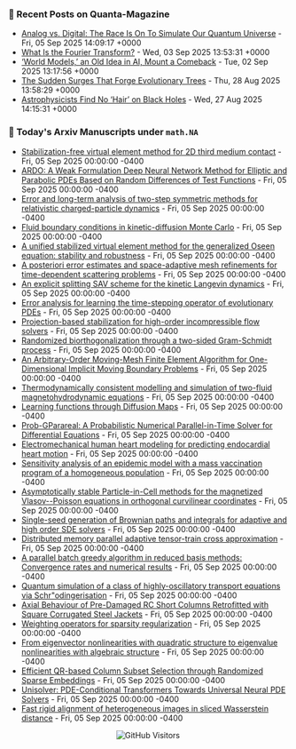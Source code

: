 ### 📝 Recent Posts on Quanta-Magazine
<!-- quanta starts -->
* <a href="https://www.quantamagazine.org/analog-vs-digital-the-race-is-on-to-simulate-our-quantum-universe-20250905/">Analog vs. Digital: The Race Is On To Simulate Our Quantum Universe</a> - Fri, 05 Sep 2025 14:09:17 +0000
* <a href="https://www.quantamagazine.org/what-is-the-fourier-transform-20250903/">What Is the Fourier Transform?</a> - Wed, 03 Sep 2025 13:53:31 +0000
* <a href="https://www.quantamagazine.org/world-models-an-old-idea-in-ai-mount-a-comeback-20250902/">‘World Models,’ an Old Idea in AI, Mount a Comeback</a> - Tue, 02 Sep 2025 13:17:56 +0000
* <a href="https://www.quantamagazine.org/the-sudden-surges-that-forge-evolutionary-trees-20250828/">The Sudden Surges That Forge Evolutionary Trees</a> - Thu, 28 Aug 2025 13:58:29 +0000
* <a href="https://www.quantamagazine.org/astrophysicists-find-no-hair-on-black-holes-20250827/">Astrophysicists Find No ‘Hair’ on Black Holes</a> - Wed, 27 Aug 2025 14:15:31 +0000
<!-- quanta ends -->


### 📝 Today's Arxiv Manuscripts under ``math.NA``
<!-- arxiv-math-na starts -->
* <a href="https://arxiv.org/abs/2509.03630">Stabilization-free virtual element method for 2D third medium contact</a> - Fri, 05 Sep 2025 00:00:00 -0400
* <a href="https://arxiv.org/abs/2509.03757">ARDO: A Weak Formulation Deep Neural Network Method for Elliptic and Parabolic PDEs Based on Random Differences of Test Functions</a> - Fri, 05 Sep 2025 00:00:00 -0400
* <a href="https://arxiv.org/abs/2509.03886">Error and long-term analysis of two-step symmetric methods for relativistic charged-particle dynamics</a> - Fri, 05 Sep 2025 00:00:00 -0400
* <a href="https://arxiv.org/abs/2509.03942">Fluid boundary conditions in kinetic-diffusion Monte Carlo</a> - Fri, 05 Sep 2025 00:00:00 -0400
* <a href="https://arxiv.org/abs/2509.04113">A unified stabilized virtual element method for the generalized Oseen equation: stability and robustness</a> - Fri, 05 Sep 2025 00:00:00 -0400
* <a href="https://arxiv.org/abs/2509.04217">A posteriori error estimates and space-adaptive mesh refinements for time-dependent scattering problems</a> - Fri, 05 Sep 2025 00:00:00 -0400
* <a href="https://arxiv.org/abs/2509.04251">An explicit splitting SAV scheme for the kinetic Langevin dynamics</a> - Fri, 05 Sep 2025 00:00:00 -0400
* <a href="https://arxiv.org/abs/2509.04256">Error analysis for learning the time-stepping operator of evolutionary PDEs</a> - Fri, 05 Sep 2025 00:00:00 -0400
* <a href="https://arxiv.org/abs/2509.04352">Projection-based stabilization for high-order incompressible flow solvers</a> - Fri, 05 Sep 2025 00:00:00 -0400
* <a href="https://arxiv.org/abs/2509.04386">Randomized biorthogonalization through a two-sided Gram-Schmidt process</a> - Fri, 05 Sep 2025 00:00:00 -0400
* <a href="https://arxiv.org/abs/2509.04409">An Arbitrary-Order Moving-Mesh Finite Element Algorithm for One-Dimensional Implicit Moving Boundary Problems</a> - Fri, 05 Sep 2025 00:00:00 -0400
* <a href="https://arxiv.org/abs/2509.03520">Thermodynamically consistent modelling and simulation of two-fluid magnetohydrodynamic equations</a> - Fri, 05 Sep 2025 00:00:00 -0400
* <a href="https://arxiv.org/abs/2509.03758">Learning functions through Diffusion Maps</a> - Fri, 05 Sep 2025 00:00:00 -0400
* <a href="https://arxiv.org/abs/2509.03945">Prob-GParareal: A Probabilistic Numerical Parallel-in-Time Solver for Differential Equations</a> - Fri, 05 Sep 2025 00:00:00 -0400
* <a href="https://arxiv.org/abs/2509.04024">Electromechanical human heart modeling for predicting endocardial heart motion</a> - Fri, 05 Sep 2025 00:00:00 -0400
* <a href="https://arxiv.org/abs/2509.04188">Sensitivity analysis of an epidemic model with a mass vaccination program of a homogeneous population</a> - Fri, 05 Sep 2025 00:00:00 -0400
* <a href="https://arxiv.org/abs/2310.07331">Asymptotically stable Particle-in-Cell methods for the magnetized Vlasov--Poisson equations in orthogonal curvilinear coordinates</a> - Fri, 05 Sep 2025 00:00:00 -0400
* <a href="https://arxiv.org/abs/2405.06464">Single-seed generation of Brownian paths and integrals for adaptive and high order SDE solvers</a> - Fri, 05 Sep 2025 00:00:00 -0400
* <a href="https://arxiv.org/abs/2407.11290">Distributed memory parallel adaptive tensor-train cross approximation</a> - Fri, 05 Sep 2025 00:00:00 -0400
* <a href="https://arxiv.org/abs/2407.11631">A parallel batch greedy algorithm in reduced basis methods: Convergence rates and numerical results</a> - Fri, 05 Sep 2025 00:00:00 -0400
* <a href="https://arxiv.org/abs/2501.10176">Quantum simulation of a class of highly-oscillatory transport equations via Schr"odingerisation</a> - Fri, 05 Sep 2025 00:00:00 -0400
* <a href="https://arxiv.org/abs/2502.11529">Axial Behaviour of Pre-Damaged RC Short Columns Retrofitted with Square Corrugated Steel Jackets</a> - Fri, 05 Sep 2025 00:00:00 -0400
* <a href="https://arxiv.org/abs/2505.05234">Weighting operators for sparsity regularization</a> - Fri, 05 Sep 2025 00:00:00 -0400
* <a href="https://arxiv.org/abs/2506.16182">From eigenvector nonlinearities with quadratic structure to eigenvalue nonlinearities with algebraic structure</a> - Fri, 05 Sep 2025 00:00:00 -0400
* <a href="https://arxiv.org/abs/2509.03198">Efficient QR-based Column Subset Selection through Randomized Sparse Embeddings</a> - Fri, 05 Sep 2025 00:00:00 -0400
* <a href="https://arxiv.org/abs/2405.17527">Unisolver: PDE-Conditional Transformers Towards Universal Neural PDE Solvers</a> - Fri, 05 Sep 2025 00:00:00 -0400
* <a href="https://arxiv.org/abs/2503.13756">Fast rigid alignment of heterogeneous images in sliced Wasserstein distance</a> - Fri, 05 Sep 2025 00:00:00 -0400
<!-- arxiv-math-na ends -->

<div align="center">
  
![GitHub Visitors](https://api.visitorbadge.io/api/visitors?path=https%3A%2F%2Fgithub.com%2Flowrank&label=profile%20views&labelColor=%231e1e2e&countColor=%23cba6f7)



</div>
